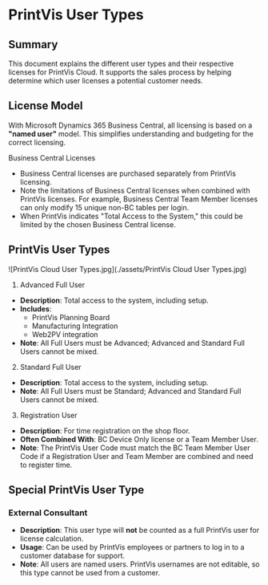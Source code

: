 # PrintVis User Types


## Summary

This document explains the different user types and their respective licenses for PrintVis Cloud. It supports the sales process by helping determine which user licenses a potential customer needs.

## License Model

With Microsoft Dynamics 365 Business Central, all licensing is based on a **"named user"** model. This simplifies understanding and budgeting for the correct licensing.

Business Central Licenses

- Business Central licenses are purchased separately from PrintVis licensing.
- Note the limitations of Business Central licenses when combined with PrintVis licenses. For example, Business Central Team Member licenses can only modify 15 unique non-BC tables per login.
- When PrintVis indicates "Total Access to the System," this could be limited by the chosen Business Central license.

## PrintVis User Types

![PrintVis Cloud User Types.jpg](./assets/PrintVis Cloud User Types.jpg)

1. Advanced Full User

- **Description**: Total access to the system, including setup.
- **Includes**:
  - PrintVis Planning Board
  - Manufacturing Integration
  - Web2PV integration
- **Note**: All Full Users must be Advanced; Advanced and Standard Full Users cannot be mixed.

2. Standard Full User

- **Description**: Total access to the system, including setup.
- **Note**: All Full Users must be Standard; Advanced and Standard Full Users cannot be mixed.

3. Registration User

- **Description**: For time registration on the shop floor.
- **Often Combined With**: BC Device Only license or a Team Member User.
- **Note**: The PrintVis User Code must match the BC Team Member User Code if a Registration User and Team Member are combined and need to register time.

## Special PrintVis User Type

### External Consultant

- **Description**: This user type will **not** be counted as a full PrintVis user for license calculation.
- **Usage**: Can be used by PrintVis employees or partners to log in to a customer database for support.
- **Note**: All users are named users. PrintVis usernames are not editable, so this type cannot be used from a customer.
